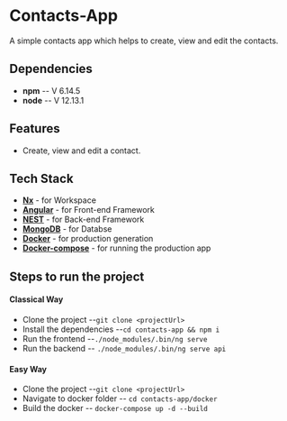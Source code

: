 # Contacts-App
A simple contacts app which helps to create, view and edit the contacts. 


## Dependencies
- **npm** -- V 6.14.5
- **node** -- V 12.13.1

## Features
- Create, view and edit a contact.

## Tech Stack
- [**Nx**](https://nx.dev/angular) - for Workspace
- [**Angular**](https://angular.io/) - for Front-end Framework
- [**NEST**](https://docs.nestjs.com/) - for Back-end Framework
- [**MongoDB**](https://www.mongodb.com/) - for Databse
- [**Docker**](https://docs.docker.com/desktop/#download-and-install) - for production generation
- [**Docker-compose**](https://docs.docker.com/compose/install/) - for running the production app

## Steps to run the project
#### Classical Way

- Clone the project
 --`git clone <projectUrl>`
- Install the dependencies
 --`cd contacts-app && npm i`
- Run the frontend
 --`./node_modules/.bin/ng serve`
- Run the backend
 -- `./node_modules/.bin/ng serve api`
 
#### Easy Way

- Clone the project
 --`git clone <projectUrl>`
- Navigate to docker folder
 -- `cd contacts-app/docker`
- Build the docker
 -- `docker-compose up -d --build`
 
 
